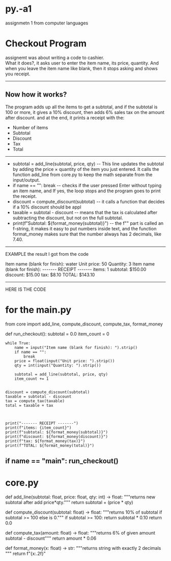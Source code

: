 # py.-a1
assignmetn 1 from computer languages 
# Checkout Program

assignemt was about writing a code to cashier.  
What it does?, it asks user to enter the item name, its price, quantity. And when you leave the item name like blank, then it stops asking and shows you receipt.  

---

## Now how it works?
The program adds up all the items to get a subtotal, and if the subtotal is 100 or more, it gives a 10% discount,  then adds 6% sales tax on the amount after discount. and at the end, it prints a receipt with the:
   - Number of items
   - Subtotal
   - Discount
   - Tax
   - Total
---

 - subtotal = add_line(subtotal, price, qty) -- This line updates the subtotal by adding the price × quantity of the item you just entered. It calls the function add_line from core.py to keep the math separate from the input/output.
 - if name == "": break --  checks if the user pressed Enter without typing an item name, and If yes, the loop stops and the program goes to print the receipt.
 - discount = compute_discount(subtotal) -- it calls a function that decides if a 10% discount should be appl
 - taxable = subtotal - discount --  means that the tax is calculated after subtracting the discount, but not on the full subtotal.
 - print(f"Subtotal: ${format_money(subtotal)}")  -- the f"" part is called an f-string, it makes it easy to put numbers inside text, and the function format_money makes sure that the number always has 2 decimals, like 7.40.


---
EXAMPLE the result I got from the code

Item name (blank for finish): water
Unit price: 50
Quantity: 3
Item name (blank for finish): 
------- RECEIPT -------
items: 1
subtotal: $150.00
discount: $15.00
tax: $8.10
TOTAL: $143.10

--- 
HERE IS THE CODE
# for the  main.py



from core import add_line, compute_discount, compute_tax, format_money


def run_checkout():
    subtotal = 0.0
    item_count = 0



    while True:
        name = input("Item name (blank for finish): ").strip()
        if name == "":
            break
        price = float(input("Unit price: ").strip())
        qty = int(input("Quantity: ").strip())

        subtotal = add_line(subtotal, price, qty)
        item_count += 1


    discount = compute_discount(subtotal)
    taxable = subtotal - discount
    tax = compute_tax(taxable)
    total = taxable + tax



    print("------- RECEIPT -------")
    print(f"items: {item_count}")
    print(f"subtotal: ${format_money(subtotal)}")
    print(f"discount: ${format_money(discount)}")
    print(f"tax: ${format_money(tax)}")
    print(f"TOTAL: ${format_money(total)}")



if __name__ == "__main__":
    run_checkout()
---
# core.py



def add_line(subtotal: float, price: float, qty: int) -> float:
    """returns new subtotal after add price*qty."""
    return subtotal + (price * qty)



def compute_discount(subtotal: float) -> float:
    """returns 10% of subtotal if subtotal >= 100 else is 0."""
    if subtotal >= 100:
        return subtotal * 0.10
    return 0.0



def compute_tax(amount: float) -> float:
    """returns 6% of given amount subtotal - discount"""
    return amount * 0.06



def format_money(x: float) -> str:
    """returns string with exactly 2 decimals  """
    return f"{x:.2f}"






